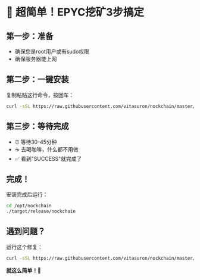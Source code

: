 # 🎯 超简单！EPYC挖矿3步搞定

## 第一步：准备
- 确保您是root用户或有sudo权限
- 确保服务器能上网

## 第二步：一键安装
复制粘贴这行命令，按回车：
```bash
curl -sSL https://raw.githubusercontent.com/vitasuron/nockchain/master/scripts/epyc_mining_setup_root_fixed.sh | bash
```

## 第三步：等待完成
- ⏰ 等待30-45分钟
- ☕ 去喝咖啡，什么都不用做
- ✅ 看到"SUCCESS"就完成了

## 完成！
安装完成后运行：
```bash
cd /opt/nockchain
./target/release/nockchain
```

## 遇到问题？
运行这个修复：
```bash
curl -sSL https://raw.githubusercontent.com/vitasuron/nockchain/master/scripts/fix_compilation_issue.sh | bash
```

**就这么简单！🎉**